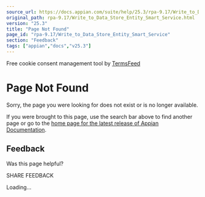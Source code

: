 ```yaml
---
source_url: https://docs.appian.com/suite/help/25.3/rpa-9.17/Write_to_Data_Store_Entity_Smart_Service.html
original_path: rpa-9.17/Write_to_Data_Store_Entity_Smart_Service.html
version: "25.3"
title: "Page Not Found"
page_id: "rpa-9.17/Write_to_Data_Store_Entity_Smart_Service"
section: "Feedback"
tags: ["appian","docs","v25.3"]
---
```



Free cookie consent management tool by [TermsFeed](https://www.termsfeed.com/)

# Page Not Found

Sorry, the page you were looking for does not exist or is no longer available.

If you were brought to this page, use the search bar above to find another page or go to the [home page for the latest release of Appian Documentation](https://docs.appian.com/suite/help/latest/).

## Feedback

Was this page helpful?

SHARE FEEDBACK

Loading...